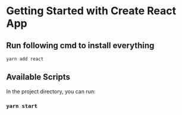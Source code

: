 # Getting Started with Create React App

## Run following cmd to install everything

```
yarn add react
```

## Available Scripts

In the project directory, you can run:

### `yarn start`
